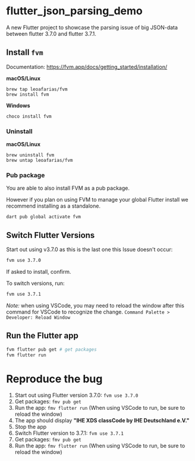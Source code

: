 # flutter_json_parsing_demo

A new Flutter project to showcase the parsing issue of big JSON-data between flutter 3.7.0 and flutter 3.7.1.

## Install `fvm`

Documentation: https://fvm.app/docs/getting_started/installation/

**macOS/Linux**

```
brew tap leoafarias/fvm
brew install fvm
```

**Windows**

```
choco install fvm
```

### Uninstall

**macOS/Linux**

```
brew uninstall fvm
brew untap leoafarias/fvm
```

### Pub package

You are able to also install FVM as a pub package.

However if you plan on using FVM to manage your global Flutter install we recommend installing as a standalone.

```
dart pub global activate fvm
```

## Switch Flutter Versions

Start out using v3.7.0 as this is the last one this Issue doesn't occur:

```bash
fvm use 3.7.0
```

If asked to install, confirm.

To switch versions, run:

```bash
fvm use 3.7.1
```

_Note:_ when using VSCode, you may need to reload the window after this command for VSCode to recognize the change. `Command Palette > Developer: Reload Window`

## Run the Flutter app

```bash
fvm flutter pub get # get packages
fvm flutter run
```

# Reproduce the bug

1. Start out using Flutter version 3.7.0: `fvm use 3.7.0`
2. Get packages: `fmv pub get`
3. Run the app: `fmv flutter run` (When using VSCode to run, be sure to reload the window)
4. The app should display **"IHE XDS classCode by IHE Deutschland e.V."**
5. Stop the app
6. Switch Flutter version to 3.7.1: `fvm use 3.7.1`
7. Get packages: `fmv pub get`
8. Run the app: `fmv flutter run` (When using VSCode to run, be sure to reload the window)
